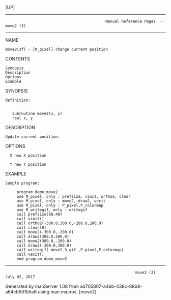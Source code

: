 [UP]

-----------------------------------------------------------------------------------------------------------------------------------
                                                Manual Reference Pages  - move2 (3)
-----------------------------------------------------------------------------------------------------------------------------------
                                                                 
NAME

    move2(3f) - [M_pixel] change current position

CONTENTS

    Synopsis
    Description
    Options
    Example

SYNOPSIS

    definition:


       subroutine move2(x, y)
       real x, y



DESCRIPTION

    Update current position.

OPTIONS

      X new X position

      Y new Y position

EXAMPLE

    Sample program:

         program demo_move2
         use M_pixel, only : prefsize, vinit, ortho2, clear
         use M_pixel, only : move2, draw2, vexit
         use M_pixel, only : P_pixel,P_colormap
         use M_writegif, only : writegif
         call prefsize(60,40)
         call vinit()
         call ortho2(-300.0,300.0,-200.0,200.0)
         call clear(0)
         call move2(-300.0,-200.0)
         call draw2(300.0,200.0)
         call move2(300.0,-200.0)
         call draw2(-300.0,200.0)
         call writegif( move2.3.gif ,P_pixel,P_colormap)
         call vexit()
         end program demo_move2

-----------------------------------------------------------------------------------------------------------------------------------

                                                             move2 (3)                                                July 02, 2017

Generated by manServer 1.08 from ad705807-a4bb-438c-88b8-a64cb501b5a6 using man macros.
                                                              [move2]
